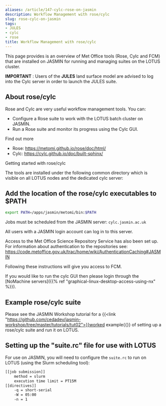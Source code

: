 ```yaml
---
aliases: /article/147-cylc-rose-on-jasmin
description: Workflow Management with rose/cylc
slug: rose-cylc-on-jasmin
tags:
- JULES
- cylc
- rose
title: Workflow Management with rose/cylc
---
```


This page provides is an overview of Met Office tools (Rose, Cylc and FCM)
that are installed on JASMIN for running and managing suites on the LOTUS
cluster.

 **IMPORTANT** : Users of the **JULES** land surface model are advised to log
into the Cylc server in order to launch the JULES suite.

## About rose/cylc

Rose and Cylc are very useful workflow management tools. You can:

- Configure a Rose suite to work with the LOTUS batch cluster on JASMIN.
- Run a Rose suite and monitor its progress using the Cylc GUI.

Find out more

- Rose: <https://metomi.github.io/rose/doc/html/>
- Cylc: <https://cylc.github.io/doc/built-sphinx/>

Getting started with rose/cylc

The tools are installed under the following common directory which is visible
on all LOTUS nodes and the dedicated cylc server:

## Add the location of the rose/cylc executables to $PATH

```bash
export PATH=/apps/jasmin/metomi/bin:$PATH
```

Jobs must be scheduled from the JASMIN server: `cylc.jasmin.ac.uk`

All users with a JASMIN login account can log in to this server.

Access to the Met Office Science Repository Service has also been set up. For
information about authentication to the repositories see:
<https://code.metoffice.gov.uk/trac/home/wiki/AuthenticationCaching#JASMIN>

Following these instructions will give you access to FCM.

If you would like to run the cylc GUI then please login through the 
[NoMachine servers]({{% ref "graphical-linux-desktop-access-using-nx" %}}).

## Example rose/cylc suite

Please see the JASMIN Workshop tutorial for a {{<link "https://github.com/cedadev/jasmin-workshop/tree/master/tutorials/tut02">}}worked example{{</link>}} of setting up a rose/cylc suite and run it on LOTUS.

## Setting up the "suite.rc" file for use with LOTUS

For use on JASMIN, you will need to configure the `suite.rc` to run on LOTUS
(using the Slurm scheduling tool):

```txt
[[job submission]]
    method = slurm
    execution time limit = PT15M
[[directives]]
    -q = short-serial
    -W = 05:00
    -n = 1
```
